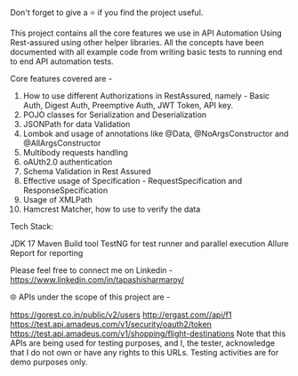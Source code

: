 Don't forget to give a ⭐ if you find the project useful.

This project contains all the core features we use in API Automation Using Rest-assured using other helper libraries. All the concepts have been documented with all example code from writing basic tests to running end to end API automation tests.

Core features covered are -
1. How to use different Authorizations in RestAssured, namely - Basic Auth, Digest Auth, Preemptive Auth, JWT Token, API key.
2. POJO classes for Serialization and Deserialization
3. JSONPath for data Validation
4. Lombok and usage of annotations like @Data, @NoArgsConstructor and @AllArgsConstructor
5. Multibody requests handling
6. oAUth2.0 authentication
7. Schema Validation in Rest Assured
8. Effective usage of Specification - RequestSpecification and ResponseSpecification
9. Usage of XMLPath
10. Hamcrest Matcher, how to use to verify the data
   

Tech Stack:

JDK 17
Maven Build tool
TestNG for test runner and parallel execution
Allure Report for reporting

Please feel free to connect me on Linkedin - https://www.linkedin.com/in/tapashisharmaroy/

🌐 APIs under the scope of this project are -

https://gorest.co.in/public/v2/users
http://ergast.com//api/f1
https://test.api.amadeus.com/v1/security/oauth2/token
https://test.api.amadeus.com/v1/shopping/flight-destinations
Note that this APIs are being used for testing purposes, and I, the tester, acknowledge that I do not own or have any rights to this URLs. Testing activities are for demo purposes only.

